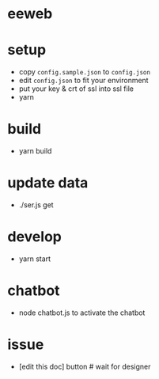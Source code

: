 eeweb
=====

# setup
* copy `config.sample.json` to `config.json`
* edit `config.json` to fit your environment
* put your key & crt of ssl into ssl file 
* yarn

# build
* yarn build

# update data
* ./ser.js get

# develop
* yarn start

# chatbot
* node chatbot.js to activate the chatbot

# issue
* [edit this doc] button # wait for designer

